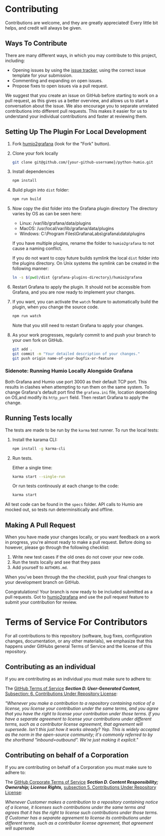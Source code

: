 # Contributing
Contributions are welcome, and they are greatly appreciated! 
Every little bit helps, and credit will always be given.

## Ways To Contribute
There are many different ways, in which you may contribute to this project, including:

   * Opening issues by using the [issue tracker](https://github.com/humio/humio2grafana/issues), using the correct issue template for your submission.
   * Commenting and expanding on open issues.
   * Propose fixes to open issues via a pull request.

We suggest that you create an issue on GitHub before starting to work on a pull request, as this gives us a better overview, and allows us to start a conversation about the issue.
We also encourage you to separate unrelated contributions into different pull requests. This makes it easier for us to understand your individual contributions and faster at reviewing them.

## Setting Up The Plugin For Local Development
1. Fork [humio2grafana](https://github.com/humio/humio2grafana)
   (look for the "Fork" button).
2. Clone your fork locally
    ```bash
    git clone git@github.com/{your-github-username}/python-humio.git
    ```
3. Install dependencies
    ```bash
    npm install
    ```
4. Build plugin into `dist` folder:
    ```bash
    npm run build 
    ```

5. Now copy the dist folder into the Grafana plugin directory The directory varies by OS as can be seen here:
    * Linux: /var/lib/grafana/data/plugins
    * MacOS: /usr/local/var/lib/grafana/data/plugins
    * Windows: C:\Program Files\GrafanaLabs\grafana\data\plugins

    If you have multiple plugins, rename the folder to `humio2grafana` to not cause a naming conflict.

    If you do not want to copy future builds symlink the local `dist` folder into the plugins directory. On Unix systems the symlink can be created in the following manner:
    ```bash
    ln -s $(pwd)/dist {grafana-plugins-directory}/humio2grafana
    ```
6. Restart Grafana to apply the plugin. It should not be accessible from Grafana, and you are now ready to implement your changes.

7. If you want, you can activate the `watch` feature to automatically build the plugin, when you change the source code.
    ```bash
    npm run watch
    ```
    Note that you still need to restart Grafana to apply your changes.

8. As your work progresses, regularly commit to and push your branch to your own fork on GitHub.
    ```bash
    git add .
    git commit -m "Your detailed description of your changes."
    git push origin name-of-your-bugfix-or-feature
    ```

### Sidenote: Running Humio Locally Alongside Grafana
Both Grafana and Humio use port 3000 as their default TCP port. This results in clashes when attempting to run them on the same system. To change Grafana's default port find the `grafana.ini` file, location depending on OS,and modify its `http_port` field. Then restart Grafana to apply the change.


## Running Tests locally
The tests are made to be run by the `karma` test runner. To run the local tests:
1. Install the karama CLI:
    ```bash
    npm install -g karma-cli
    ```
2. Run tests.
    
    Either a single time:
    ```bash
    karma start --single-run
    ```
    Or run tests continously at each change to the code:
    ```bash
    karma start
    ```

All test code can be found in the `specs` folder. API calls to Humio are mocked out, so tests run determinsitically and offline.

## Making A Pull Request
When you have made your changes locally, or you want feedback on a work in progress, you're almost ready to make a pull request. Before doing so however, please go through the following checklist:

1. Write new test cases if the old ones do not cover your new code.   
2. Run the tests locally and see that they pass
3. Add yourself to ``AUTHORS.md``.

When you've been through the the checklist, push your final changes to your development branch on GitHub.

Congratulations! Your branch is now ready to be included submitted as a pull requests. Got to [humio2grafana](https://github.com/humio/humio2grafana) and use the pull request feature to submit your contribution for review.

Terms of Service For Contributors
=================================
For all contributions to this repository (software, bug fixes, configuration changes, documentation, or any other materials), we emphasize that this happens under GitHubs general Terms of Service and the license of this repository.

## Contributing as an individual
If you are contributing as an individual you must make sure to adhere to:

The [GitHub Terms of Service](https://help.github.com/en/github/site-policy/github-terms-of-service) __*Section D. User-Generated Content,*__ [Subsection: 6. Contributions Under Repository License](https://help.github.com/en/github/site-policy/github-terms-of-service#6-contributions-under-repository-license):

_"Whenever you make a contribution to a repository containing notice of a license, you license your contribution under the same terms, and you agree that you have the right to license your contribution under those terms. If you have a separate agreement to license your contributions under different terms, such as a contributor license agreement, that agreement will supersede.
Isn't this just how it works already? Yep. This is widely accepted as the norm in the open-source community; it's commonly referred to by the shorthand "inbound=outbound". We're just making it explicit."_

## Contributing on behalf of a Corporation
If you are contributing on behalf of a Corporation you must make sure to adhere to:

The [GitHub Corporate Terms of Service](https://help.github.com/en/github/site-policy/github-corporate-terms-of-service) _**Section D. Content Responsibility; Ownership; License Rights,**_ [subsection 5. Contributions Under Repository License](https://help.github.com/en/github/site-policy/github-corporate-terms-of-service#5-contributions-under-repository-license):

_Whenever Customer makes a contribution to a repository containing notice of a license, it licenses such contributions under the same terms and agrees that it has the right to license such contributions under those terms. If Customer has a separate agreement to license its contributions under different terms, such as a contributor license agreement, that agreement will supersede_